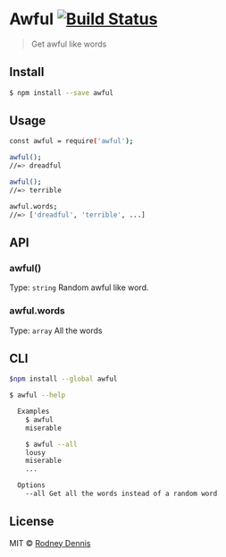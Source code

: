 # Awful [![Build Status](https://travis-ci.org/rod/awful.svg?branch=master)](https://travis-ci.org/rod/awful)

> Get awful like words

## Install
```bash
$ npm install --save awful
```

## Usage

~~~bash
const awful = require('awful');

awful();
//=> dreadful

awful();
//=> terrible

awful.words;
//=> ['dreadful', 'terrible', ...]
~~~

## API

### awful()

Type: `string`
Random awful like word.

### awful.words

Type: `array`
All the words

## CLI

~~~bash
$npm install --global awful
~~~

~~~bash
$ awful --help

  Examples
    $ awful
    miserable

    $ awful --all
    lousy
    miserable
    ...

  Options
    --all Get all the words instead of a random word
~~~

## License
MIT © [Rodney Dennis](https://github.com/rod)
